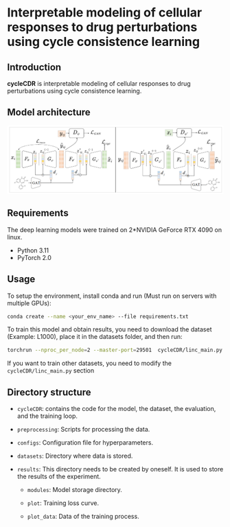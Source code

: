 # Interpretable modeling of cellular responses to drug perturbations using cycle consistence learning

## Introduction

**cycleCDR** is interpretable modeling of cellular responses to drug perturbations using cycle consistence learning.

## Model architecture

![](framework.png)

## Requirements

The deep learning models were trained on 2*NVIDIA GeForce RTX 4090 on linux.

+ Python 3.11
+ PyTorch 2.0

## Usage

To setup the environment, install conda and run (Must run on servers with multiple GPUs):

```bash
conda create --name <your_env_name> --file requirements.txt
```

To train this model and obtain results, you need to download the dataset (Example: L1000), place it in the datasets folder, and then run:


```bash
torchrun --nproc_per_node=2 --master-port=29501  cycleCDR/linc_main.py
```

If you want to train other datasets, you need to modify the `cycleCDR/linc_main.py` section

## Directory structure

+ `cycleCDR`: contains the code for the model, the dataset, the evaluation, and the training loop.

+ `preprocessing`: Scripts for processing the data.

+ `configs`: Configuration file for hyperparameters.

+ `datasets`: Directory where data is stored.

+ `results`: This directory needs to be created by oneself. It is used to store the results of the experiment.

    + `modules`: Model storage directory.

    + `plot`: Training loss curve.

    + `plot_data`: Data of the training process.

